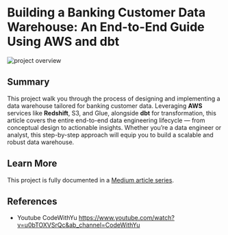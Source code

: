 # Building a Banking Customer Data Warehouse: An End-to-End Guide Using AWS and dbt

![project overview](https://miro.medium.com/v2/resize:fit:1100/format:webp/1*2iaMUMN-Zdd2aOy6ajvEYw.jpeg)

## Summary

This project walk you through the process of designing and implementing a data warehouse tailored for banking customer data. Leveraging **AWS** services like **Redshift**, S3, and Glue, alongside **dbt** for transformation, this article covers the entire end-to-end data engineering lifecycle — from conceptual design to actionable insights. Whether you’re a data engineer or analyst, this step-by-step approach will equip you to build a scalable and robust data warehouse.

## Learn More

This project is fully documented in a [Medium article series](https://medium.com/@jushijun/building-a-banking-customer-data-warehouse-an-end-to-end-guide-using-aws-and-dbt-c058ebe7af35).

## References
- Youtube CodeWithYu https://www.youtube.com/watch?v=u0bTOXVSrQc&ab_channel=CodeWithYu
